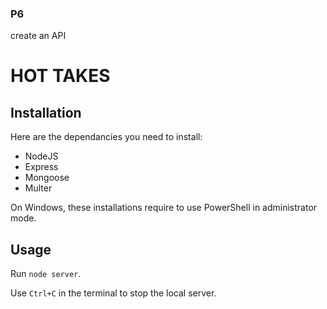 ### P6

create an API

# HOT TAKES #

## Installation ##

Here are the dependancies you need to install:
- NodeJS
- Express
- Mongoose
- Multer


On Windows, these installations require to use PowerShell in administrator mode.


## Usage ##

Run `node server`. 

Use `Ctrl+C` in the terminal to stop the local server.
